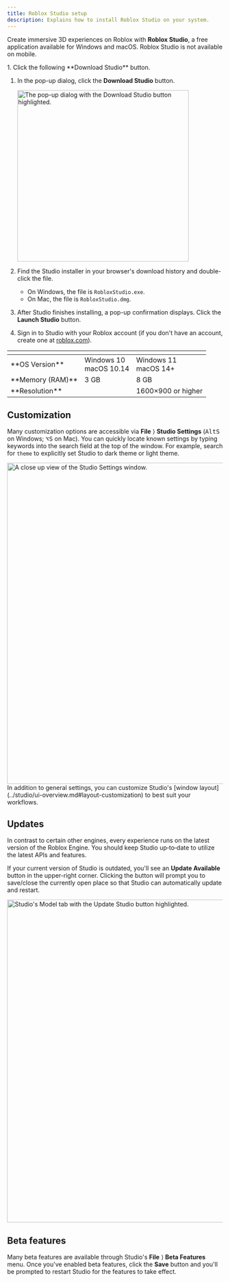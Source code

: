 ```yaml
---
title: Roblox Studio setup
description: Explains how to install Roblox Studio on your system.
---
```


Create immersive 3D experiences on Roblox with **Roblox Studio**, a free application available for Windows and macOS.
<Alert severity="warning">Roblox Studio is not available on mobile.</Alert>

<Tabs>
<TabItem label="Installation">
1. Click the following **Download Studio** button.

   <UseStudioButton variant='blueLogoIconButton' />

1. In the pop-up dialog, click the **Download Studio** button.

   <img src="../assets/studio/general/Download-Popup.png" width="400" alt="The pop-up dialog with the Download Studio button highlighted." />

1. Find the Studio installer in your browser's download history and double-click the file.

   - On Windows, the file is `RobloxStudio.exe`.
   - On Mac, the file is `RobloxStudio.dmg`.

1. After Studio finishes installing, a pop-up confirmation displays. Click the **Launch&nbsp;Studio** button.

1. Sign in to Studio with your Roblox account (if you don't have an account, create one at [roblox.com](https://www.roblox.com/)).

</TabItem>
<TabItem label="System Requirements">
<table style={{width: '75%'}} >
<thead>
<tr>
<th></th>
<th><Chip label="Minimum" size="large" color="warning" variant="outlined" /></th>
<th><Chip label="Recommended" size="large" color="success" variant="outlined" /></th>
</tr>
</thead>
<tbody>
<tr>
<td>**OS Version**</td>
<td>Windows 10<br />macOS 10.14</td>
<td>Windows 11<br />macOS 14+</td>
</tr>
<tr>
<td>**Memory (RAM)**</td>
<td>3 GB</td>
<td>8 GB</td>
</tr>
<tr>
<td>**Resolution**</td>
<td></td>
<td>1600&times;900 or higher</td>
</tr>
</tbody>
</table>

</TabItem>
</Tabs>

## Customization

Many customization options are accessible via **File**&nbsp;&rang; **Studio Settings** (<kbd>Alt</kbd><kbd>S</kbd> on Windows; <kbd>⌥</kbd><kbd>S</kbd> on Mac). You can quickly locate known settings by typing keywords into the search field at the top of the window. For example, search for `theme` to explicitly set Studio to dark theme or light theme.

<img src="../assets/studio/general/Studio-Settings-Layout.png" width="750" alt="A close up view of the Studio Settings window." />

<Alert severity="success">
In addition to general settings, you can customize Studio's [window layout](../studio/ui-overview.md#layout-customization) to best suit your workflows.
</Alert>

## Updates

In contrast to certain other engines, every experience runs on the latest version of the Roblox Engine. You should keep Studio up‑to‑date to utilize the latest APIs and features.

If your current version of Studio is outdated, you'll see an **Update Available** button in the upper-right corner. Clicking the button will prompt you to save/close the currently open place so that Studio can automatically update and restart.

<img src="../assets/studio/general/Toolbar-Update-Prompt.png" width="754" alt="Studio's Model tab with the Update Studio button highlighted." />

## Beta features

Many beta features are available through Studio's **File**&nbsp;&rang; **Beta&nbsp;Features** menu. Once you've enabled beta features, click the **Save** button and you'll be prompted to restart Studio for the features to take effect.
